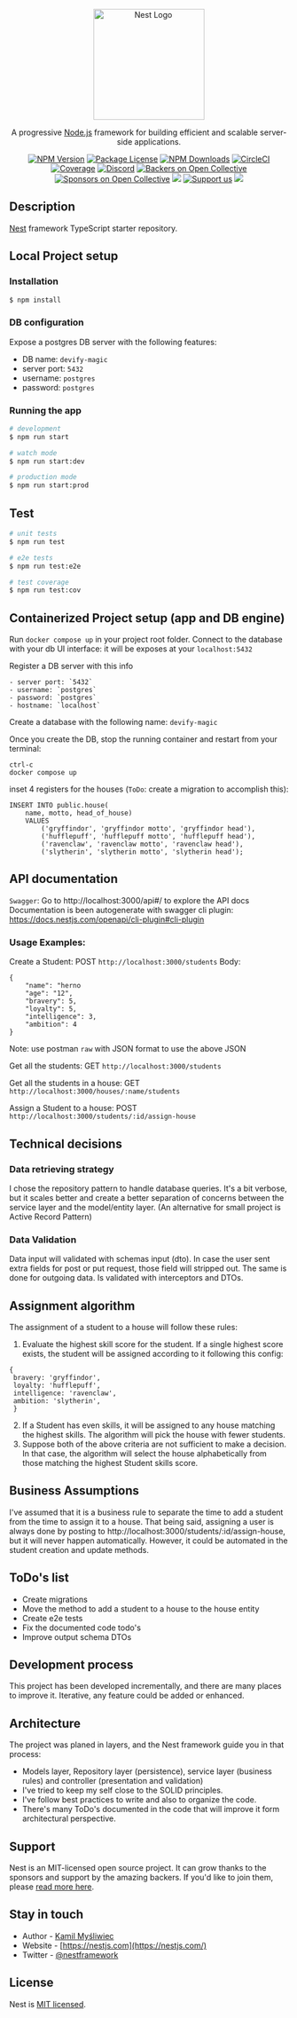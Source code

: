 <p align="center">
  <a href="http://nestjs.com/" target="blank"><img src="https://nestjs.com/img/logo-small.svg" width="200" alt="Nest Logo" /></a>
</p>

[circleci-image]: https://img.shields.io/circleci/build/github/nestjs/nest/master?token=abc123def456
[circleci-url]: https://circleci.com/gh/nestjs/nest

  <p align="center">A progressive <a href="http://nodejs.org" target="_blank">Node.js</a> framework for building efficient and scalable server-side applications.</p>
    <p align="center">
<a href="https://www.npmjs.com/~nestjscore" target="_blank"><img src="https://img.shields.io/npm/v/@nestjs/core.svg" alt="NPM Version" /></a>
<a href="https://www.npmjs.com/~nestjscore" target="_blank"><img src="https://img.shields.io/npm/l/@nestjs/core.svg" alt="Package License" /></a>
<a href="https://www.npmjs.com/~nestjscore" target="_blank"><img src="https://img.shields.io/npm/dm/@nestjs/common.svg" alt="NPM Downloads" /></a>
<a href="https://circleci.com/gh/nestjs/nest" target="_blank"><img src="https://img.shields.io/circleci/build/github/nestjs/nest/master" alt="CircleCI" /></a>
<a href="https://coveralls.io/github/nestjs/nest?branch=master" target="_blank"><img src="https://coveralls.io/repos/github/nestjs/nest/badge.svg?branch=master#9" alt="Coverage" /></a>
<a href="https://discord.gg/G7Qnnhy" target="_blank"><img src="https://img.shields.io/badge/discord-online-brightgreen.svg" alt="Discord"/></a>
<a href="https://opencollective.com/nest#backer" target="_blank"><img src="https://opencollective.com/nest/backers/badge.svg" alt="Backers on Open Collective" /></a>
<a href="https://opencollective.com/nest#sponsor" target="_blank"><img src="https://opencollective.com/nest/sponsors/badge.svg" alt="Sponsors on Open Collective" /></a>
  <a href="https://paypal.me/kamilmysliwiec" target="_blank"><img src="https://img.shields.io/badge/Donate-PayPal-ff3f59.svg"/></a>
    <a href="https://opencollective.com/nest#sponsor"  target="_blank"><img src="https://img.shields.io/badge/Support%20us-Open%20Collective-41B883.svg" alt="Support us"></a>
  <a href="https://twitter.com/nestframework" target="_blank"><img src="https://img.shields.io/twitter/follow/nestframework.svg?style=social&label=Follow"></a>
</p>
  <!--[![Backers on Open Collective](https://opencollective.com/nest/backers/badge.svg)](https://opencollective.com/nest#backer)
  [![Sponsors on Open Collective](https://opencollective.com/nest/sponsors/badge.svg)](https://opencollective.com/nest#sponsor)-->

## Description

[Nest](https://github.com/nestjs/nest) framework TypeScript starter repository.

## Local Project setup

### Installation

```bash
$ npm install
```

### DB configuration

Expose a postgres DB server with the following features:

- DB name: `devify-magic`
- server port: `5432`
- username: `postgres`
- password: `postgres`

### Running the app

```bash
# development
$ npm run start

# watch mode
$ npm run start:dev

# production mode
$ npm run start:prod
```

## Test

```bash
# unit tests
$ npm run test

# e2e tests
$ npm run test:e2e

# test coverage
$ npm run test:cov
```

## Containerized Project setup (app and DB engine)

Run `docker compose up` in your project root folder.
Connect to the database with your db UI interface: it will be exposes at your `localhost:5432`

Register a DB server with this info

```
- server port: `5432`
- username: `postgres`
- password: `postgres`
- hostname: `localhost`
```

Create a database with the following name: `devify-magic`

Once you create the DB, stop the running container and restart from your terminal:

```
ctrl-c
docker compose up
```

inset 4 registers for the houses (`ToDo`: create a migration to accomplish this):

```
INSERT INTO public.house(
	name, motto, head_of_house)
	VALUES
		('gryffindor', 'gryffindor motto', 'gryffindor head'),
		('hufflepuff', 'hufflepuff motto', 'hufflepuff head'),
		('ravenclaw', 'ravenclaw motto', 'ravenclaw head'),
		('slytherin', 'slytherin motto', 'slytherin head');

```

## API documentation

`Swagger`: Go to http://localhost:3000/api#/ to explore the API docs
Documentation is been autogenerate with swagger cli plugin: https://docs.nestjs.com/openapi/cli-plugin#cli-plugin

### Usage Examples:

Create a Student: POST `http://localhost:3000/students`
Body:

```
{
    "name": "herno
    "age": "12",
    "bravery": 5,
    "loyalty": 5,
    "intelligence": 3,
    "ambition": 4
}
```

Note: use postman `raw` with JSON format to use the above JSON

Get all the students: GET `http://localhost:3000/students`

Get all the students in a house: GET `http://localhost:3000/houses/:name/students`

Assign a Student to a house: POST `http://localhost:3000/students/:id/assign-house`

## Technical decisions

### Data retrieving strategy

I chose the repository pattern to handle database queries. It's a bit verbose, but it scales better and create a better separation of concerns between the service layer and the model/entity layer. (An alternative for small project is Active Record Pattern)

### Data Validation

Data input will validated with schemas input (dto). In case the user sent extra fields for post or put request, those field will
stripped out.
The same is done for outgoing data. Is validated with interceptors and DTOs.

## Assignment algorithm

The assignment of a student to a house will follow these rules:

1. Evaluate the highest skill score for the student. If a single highest score exists, the student will be assigned according to it following this config:

```
{
 bravery: 'gryffindor',
 loyalty: 'hufflepuff',
 intelligence: 'ravenclaw',
 ambition: 'slytherin',
 }
```

2. If a Student has even skills, it will be assigned to any house matching the highest skills. The algorithm will pick the house with fewer students.
3. Suppose both of the above criteria are not sufficient to make a decision. In that case, the algorithm will select the house alphabetically from those matching the highest Student skills score.

## Business Assumptions

I've assumed that it is a business rule to separate the time to add a student from the time to assign it to a house. That being said, assigning a user is always done by posting to http://localhost:3000/students/:id/assign-house, but it will never happen automatically. However, it could be automated in the student creation and update methods.

## ToDo's list

- Create migrations
- Move the method to add a student to a house to the house entity
- Create e2e tests
- Fix the documented code todo's
- Improve output schema DTOs

## Development process

This project has been developed incrementally, and there are many places to improve it.
Iterative, any feature could be added or enhanced.

## Architecture

The project was planed in layers, and the Nest framework guide you in that process:

- Models layer, Repository layer (persistence), service layer (business rules) and controller (presentation and validation)
- I've tried to keep my self close to the SOLID principles.
- I've follow best practices to write and also to organize the code.
- There's many ToDo's documented in the code that will improve it form architectural perspective.

## Support

Nest is an MIT-licensed open source project. It can grow thanks to the sponsors and support by the amazing backers. If you'd like to join them, please [read more here](https://docs.nestjs.com/support).

## Stay in touch

- Author - [Kamil Myśliwiec](https://kamilmysliwiec.com)
- Website - [https://nestjs.com](https://nestjs.com/)
- Twitter - [@nestframework](https://twitter.com/nestframework)

## License

Nest is [MIT licensed](LICENSE).
